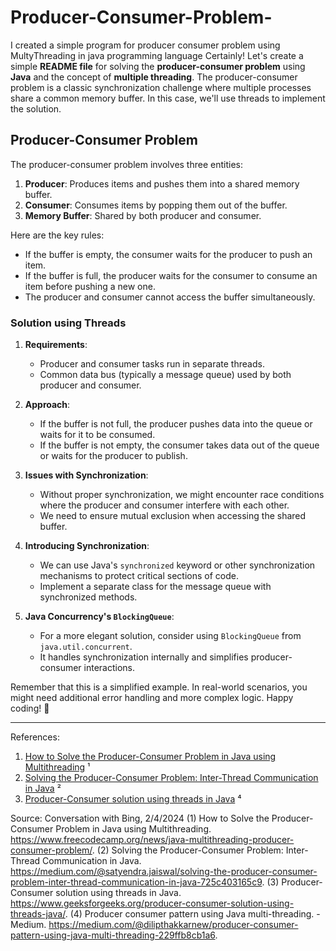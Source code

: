 # Producer-Consumer-Problem-
I created a simple program for producer consumer problem using MultyThreading in java programming language
Certainly! Let's create a simple **README file** for solving the **producer-consumer problem** using **Java** and the concept of **multiple threading**. The producer-consumer problem is a classic synchronization challenge where multiple processes share a common memory buffer. In this case, we'll use threads to implement the solution.

## Producer-Consumer Problem

The producer-consumer problem involves three entities:
1. **Producer**: Produces items and pushes them into a shared memory buffer.
2. **Consumer**: Consumes items by popping them out of the buffer.
3. **Memory Buffer**: Shared by both producer and consumer.

Here are the key rules:
- If the buffer is empty, the consumer waits for the producer to push an item.
- If the buffer is full, the producer waits for the consumer to consume an item before pushing a new one.
- The producer and consumer cannot access the buffer simultaneously.

### Solution using Threads

1. **Requirements**:
   - Producer and consumer tasks run in separate threads.
   - Common data bus (typically a message queue) used by both producer and consumer.

2. **Approach**:
   - If the buffer is not full, the producer pushes data into the queue or waits for it to be consumed.
   - If the buffer is not empty, the consumer takes data out of the queue or waits for the producer to publish.

3. **Issues with Synchronization**:
   - Without proper synchronization, we might encounter race conditions where the producer and consumer interfere with each other.
   - We need to ensure mutual exclusion when accessing the shared buffer.

4. **Introducing Synchronization**:
   - We can use Java's `synchronized` keyword or other synchronization mechanisms to protect critical sections of code.
   - Implement a separate class for the message queue with synchronized methods.

6. **Java Concurrency's `BlockingQueue`**:
   - For a more elegant solution, consider using `BlockingQueue` from `java.util.concurrent`.
   - It handles synchronization internally and simplifies producer-consumer interactions.

Remember that this is a simplified example. In real-world scenarios, you might need additional error handling and more complex logic. Happy coding! 🚀

---

References:
1. [How to Solve the Producer-Consumer Problem in Java using Multithreading](https://www.freecodecamp.org/news/java-multithreading-producer-consumer-problem/) ¹
2. [Solving the Producer-Consumer Problem: Inter-Thread Communication in Java](https://medium.com/@satyendra.jaiswal/solving-the-producer-consumer-problem-inter-thread-communication-in-java-725c403165c9) ²
3. [Producer-Consumer solution using threads in Java](https://www.geeksforgeeks.org/producer-consumer-solution-using-threads-java/) ⁴

Source: Conversation with Bing, 2/4/2024
(1) How to Solve the Producer-Consumer Problem in Java using Multithreading. https://www.freecodecamp.org/news/java-multithreading-producer-consumer-problem/.
(2) Solving the Producer-Consumer Problem: Inter-Thread Communication in Java. https://medium.com/@satyendra.jaiswal/solving-the-producer-consumer-problem-inter-thread-communication-in-java-725c403165c9.
(3) Producer-Consumer solution using threads in Java. https://www.geeksforgeeks.org/producer-consumer-solution-using-threads-java/.
(4) Producer consumer pattern using Java multi-threading. - Medium. https://medium.com/@dilipthakkarnew/producer-consumer-pattern-using-java-multi-threading-229ffb8cb1a6.
